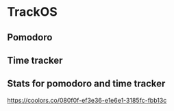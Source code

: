 # TrackOS

## Pomodoro
## Time tracker
## Stats for pomodoro and time tracker

https://coolors.co/080f0f-ef3e36-e1e6e1-3185fc-fbb13c